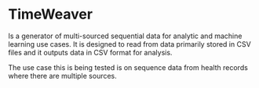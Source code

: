 # TimeWeaver

Is a generator of multi-sourced sequential data for analytic and machine learning use cases. It is designed to read from
data primarily stored in CSV files and it outputs data in CSV format for analysis.

The use case this is being tested is on sequence data from health records where there are multiple sources.
